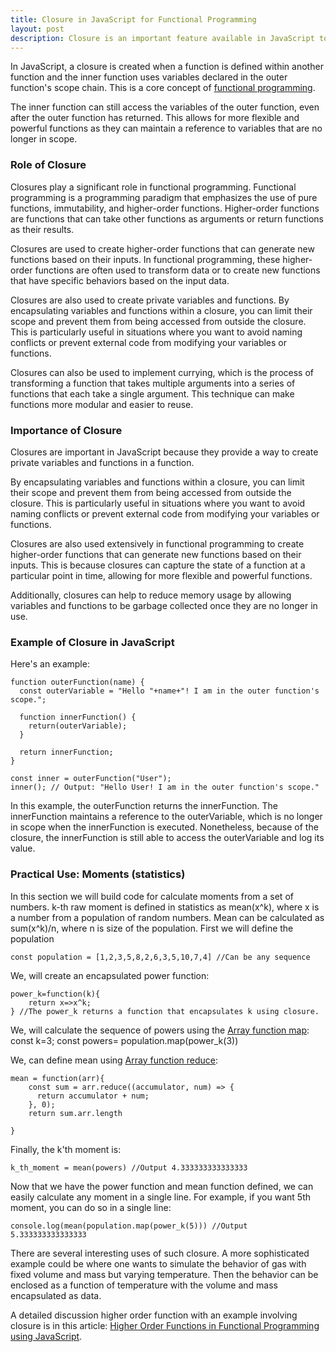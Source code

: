 ```yaml
---
title: Closure in JavaScript for Functional Programming
layout: post
description: Closure is an important feature available in JavaScript to do functional style programming. There are many practial applications of closure including in mathematical computations, UI experince, machine learning etc.
---
```


In JavaScript, a closure is created when a function is defined within another function and the inner function uses variables declared in the outer function's scope chain. This is a core concept of [functional programming](2023-03-13-JavaScript-for-Functional-Programming.html).

The inner function can still access the variables of the outer function, even after the outer function has returned. This allows for more flexible and powerful functions as they can maintain a reference to variables that are no longer in scope.

### Role of Closure
Closures play a significant role in functional programming. Functional programming is a programming paradigm that emphasizes the use of pure functions, immutability, and higher-order functions. Higher-order functions are functions that can take other functions as arguments or return functions as their results.

Closures are used to create higher-order functions that can generate new functions based on their inputs. In functional programming, these higher-order functions are often used to transform data or to create new functions that have specific behaviors based on the input data.

Closures are also used to create private variables and functions. By encapsulating variables and functions within a closure, you can limit their scope and prevent them from being accessed from outside the closure. This is particularly useful in situations where you want to avoid naming conflicts or prevent external code from modifying your variables or functions.

Closures can also be used to implement currying, which is the process of transforming a function that takes multiple arguments into a series of functions that each take a single argument. This technique can make functions more modular and easier to reuse.

### Importance of Closure

Closures are important in JavaScript because they provide a way to create private variables and functions in a function.

By encapsulating variables and functions within a closure, you can limit their scope and prevent them from being accessed from outside the closure. This is particularly useful in situations where you want to avoid naming conflicts or prevent external code from modifying your variables or functions.

Closures are also used extensively in functional programming to create higher-order functions that can generate new functions based on their inputs. This is because closures can capture the state of a function at a particular point in time, allowing for more flexible and powerful functions.

Additionally, closures can help to reduce memory usage by allowing variables and functions to be garbage collected once they are no longer in use.


### Example of Closure in JavaScript
Here's an example:

	function outerFunction(name) {
	  const outerVariable = "Hello "+name+"! I am in the outer function's scope.";
	
	  function innerFunction() {
	    return(outerVariable);
	  }
	
	  return innerFunction;
	}
	
	const inner = outerFunction("User");
	inner(); // Output: "Hello User! I am in the outer function's scope."
	
In this example, the outerFunction returns the innerFunction. The innerFunction maintains a reference to the outerVariable, which is no longer in scope when the innerFunction is executed. Nonetheless, because of the closure, the innerFunction is still able to access the outerVariable and log its value.

### Practical Use: Moments (statistics)

In this section we will build code for calculate moments from a set of numbers. k-th raw moment is defined in statistics as mean(x^k), where x is a number from a population of random numbers. Mean can be calculated as sum(x^k)/n, where n is size of the population. First we will define the population

	const population = [1,2,3,5,8,2,6,3,5,10,7,4] //Can be any sequence
	
We, will create an encapsulated power function:
	
	power_k=function(k){
		return x=>x^k;
	} //The power_k returns a function that encapsulates k using closure.

We, will calculate the sequence of powers using the [Array function map](2023-05-23/Array-Function-in-JavaScript.html):
	const k=3;
	const powers= population.map(power_k(3))

We, can define mean using [Array function reduce](2023-05-23-Array-Function-in-JavaScript.html):

	mean = function(arr){
		const sum = arr.reduce((accumulator, num) => {
		  return accumulator + num;
		}, 0);
		return sum.arr.length
		
	}
Finally, the k'th moment is:

	k_th_moment = mean(powers) //Output 4.333333333333333
	
Now that we have the power function and mean function defined, we can easily calculate any moment in a single line. For example, if you want 5th moment, you can do so in a single line:
	
	console.log(mean(population.map(power_k(5))) //Output 5.333333333333333
	
There are several interesting uses of such closure. A more sophisticated example could be where one wants to simulate the behavior of gas with fixed volume and mass but varying temperature. Then the behavior can be enclosed as a function of temperature with the volume and mass encapsulated as data.

A detailed discussion higher order function with an example involving closure is in this article: [Higher Order Functions in Functional Programming using JavaScript](2023-05-26-Higher-Order-Functions-in-Functional-Programming-using-JavaScript.html).
	







